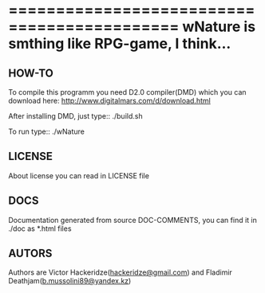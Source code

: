 ============================================
wNature is smthing like RPG-game, I think...
============================================

HOW-TO
------

To compile this programm you need D2.0 compiler(DMD) which you can download here: http://www.digitalmars.com/d/download.html

After installing DMD, just type::
            ./build.sh

To run type::
            ./wNature

LICENSE
-------

About license you can read in LICENSE file


DOCS
----

Documentation generated from source DOC-COMMENTS, you can find it in ./doc as *.html files


AUTORS
------

Authors are Victor Hackeridze(hackeridze@gmail.com) and Fladimir Deathjam(b.mussolini89@yandex.kz)
